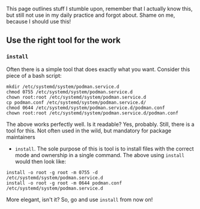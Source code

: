 This page outlines stuff I stumble upon, remember that I actually know this, but
still not use in my daily practice and forgot about. Shame on me, because I
should use this!

## Use the right tool for the work

### `install`

Often there is a simple tool that does exactly what you want. Consider this
piece of a bash script:

```
mkdir /etc/systemd/system/podman.service.d
chmod 0755 /etc/systemd/system/podman.service.d
chown root:root /etc/systemd/system/podman.service.d
cp podman.conf /etc/systemd/system/podman.service.d/
chmod 0644 /etc/systemd/system/podman.service.d/podman.conf
chown root:root /etc/systemd/system/podman.service.d/podman.conf
```

The above works perfectly well. Is it readable? Yes, probably. Still, there is a
tool for this. Not often used in the wild, but mandatory for package maintainers
- `install`. The sole purpose of this is tool is to install files with the
correct mode and ownership in a single command. The above using `install` would
then look like:

```
install -o root -g root -m 0755 -d /etc/systemd/system/podman.service.d
install -o root -g root -m 0644 podman.conf /etc/systemd/system/podman.service.d
```

More elegant, isn't it? So, go and use `install` from now on!
